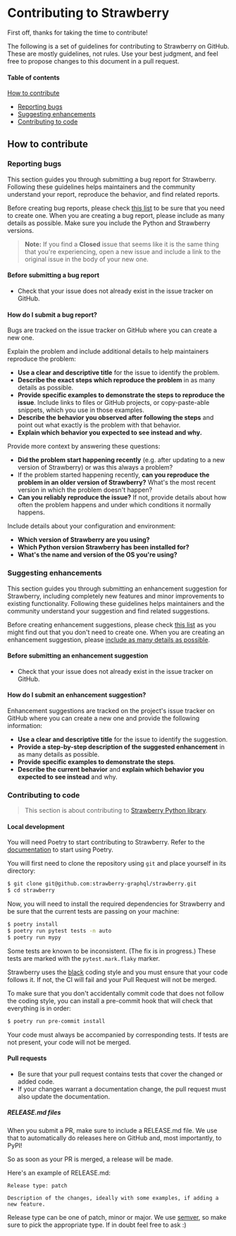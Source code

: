 # Contributing to Strawberry

First off, thanks for taking the time to contribute!

The following is a set of guidelines for contributing to Strawberry on GitHub.
These are mostly guidelines, not rules. Use your best judgment, and feel free
to propose changes to this document in a pull request.

#### Table of contents

[How to contribute](#how-to-contribute)

- [Reporting bugs](#reporting-bugs)
- [Suggesting enhancements](#suggesting-enhancements)
- [Contributing to code](#contributing-to-code)

## How to contribute

### Reporting bugs

This section guides you through submitting a bug report for Strawberry.
Following these guidelines helps maintainers and the community understand your report, reproduce the behavior, and find related reports.

Before creating bug reports, please check
[this list](#before-submitting-a-bug-report) to be sure that you need to create
one. When you are creating a bug report, please include as many details as
possible. Make sure you include the Python and Strawberry versions.

> **Note:** If you find a **Closed** issue that seems like it is the same thing
> that you're experiencing, open a new issue and include a link to the original
> issue in the body of your new one.

#### Before submitting a bug report

- Check that your issue does not already exist in the issue tracker on GitHub.

#### How do I submit a bug report?

Bugs are tracked on the issue tracker on GitHub where you can create a new one.

Explain the problem and include additional details to help maintainers reproduce
the problem:

- **Use a clear and descriptive title** for the issue to identify the problem.
- **Describe the exact steps which reproduce the problem** in as many details as
  possible.
- **Provide specific examples to demonstrate the steps to reproduce the issue**.
  Include links to files or GitHub projects, or copy-paste-able snippets, which you use in those examples.
- **Describe the behavior you observed after following the steps** and point out
  what exactly is the problem with that behavior.
- **Explain which behavior you expected to see instead and why.**

Provide more context by answering these questions:

- **Did the problem start happening recently** (e.g. after updating to a new version of Strawberry) or was this always a problem?
- If the problem started happening recently, **can you reproduce the problem in
  an older version of Strawberry?** What's the most recent version in which the problem doesn't happen?
- **Can you reliably reproduce the issue?** If not, provide details about how
  often the problem happens and under which conditions it normally happens.

Include details about your configuration and environment:

- **Which version of Strawberry are you using?**
- **Which Python version Strawberry has been installed for?**
- **What's the name and version of the OS you're using?**

### Suggesting enhancements

This section guides you through submitting an enhancement suggestion for
Strawberry, including completely new features and minor improvements to existing
functionality. Following these guidelines helps maintainers and the community
understand your suggestion and find related suggestions.

Before creating enhancement suggestions, please check
[this list](#before-submitting-an-enhancement-suggestion) as you might find out
that you don't need to create one. When you are creating an enhancement
suggestion, please
[include as many details as possible](#how-do-i-submit-an-enhancement-suggestion).

#### Before submitting an enhancement suggestion

- Check that your issue does not already exist in the issue tracker on GitHub.

#### How do I submit an enhancement suggestion?

Enhancement suggestions are tracked on the project's issue tracker on GitHub
where you can create a new one and provide the following information:

- **Use a clear and descriptive title** for the issue to identify the
  suggestion.
- **Provide a step-by-step description of the suggested enhancement** in as many
  details as possible.
- **Provide specific examples to demonstrate the steps**.
- **Describe the current behavior** and **explain which behavior you expected to
  see instead** and why.

### Contributing to code

> This section is about contributing to
[Strawberry Python library](https://github.com/strawberry-graphql/strawberry).

#### Local development

You will need Poetry to start contributing to Strawberry. Refer to the
[documentation](https://poetry.eustace.io/docs/#introduction) to start using
Poetry.

You will first need to clone the repository using `git` and place yourself in
its directory:

```bash
$ git clone git@github.com:strawberry-graphql/strawberry.git
$ cd strawberry
```

Now, you will need to install the required dependencies for Strawberry and be sure
that the current tests are passing on your machine:

```bash
$ poetry install
$ poetry run pytest tests -n auto
$ poetry run mypy
```

Some tests are known to be inconsistent. (The fix is in progress.) These tests are marked with the `pytest.mark.flaky` marker.

Strawberry uses the [black](https://github.com/ambv/black) coding style and you
must ensure that your code follows it. If not, the CI will fail and your Pull Request will not be merged.

To make sure that you don't accidentally commit code that does not follow the
coding style, you can install a pre-commit hook that will check that everything
is in order:

```bash
$ poetry run pre-commit install
```

Your code must always be accompanied by corresponding tests. If tests are not
present, your code will not be merged.

#### Pull requests

- Be sure that your pull request contains tests that cover the changed or added
  code.
- If your changes warrant a documentation change, the pull request must also
  update the documentation.

##### RELEASE.md files

When you submit a PR, make sure to include a RELEASE.md file. We use that to automatically do releases here on GitHub and, most importantly, to PyPI!

So as soon as your PR is merged, a release will be made.

Here's an example of RELEASE.md:

```
Release type: patch

Description of the changes, ideally with some examples, if adding a new feature.
```

Release type can be one of patch, minor or major. We use [semver](https://semver.org/), so make sure to pick the appropriate type. If in doubt feel free to ask :)
